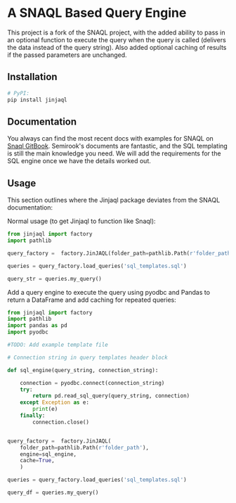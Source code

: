 # A SNAQL Based Query Engine

This project is a fork of the SNAQL project, with the added ability to pass in an optional function to 
execute the query when the query is called (delivers the data instead of the query string). Also added 
optional caching of results if the passed parameters are unchanged.

## Installation

```sh
# PyPI:
pip install jinjaql
``` 

## Documentation

You always can find the most recent docs with examples for SNAQL on [Snaql GitBook](https://semirook.gitbooks.io/snaql/content/).
Semirook's documents are fantastic, and the SQL templating is still the main knowledge you need.
We will add the requirements for the SQL engine once we have the details worked out.

## Usage

This section outlines where the Jinjaql package deviates from the SNAQL documentation:

Normal usage (to get Jinjaql to function like Snaql):
```python
from jinjaql import factory
import pathlib

query_factory =  factory.JinJAQL(folder_path=pathlib.Path(r'folder_path'))

queries = query_factory.load_queries('sql_templates.sql')

query_str = queries.my_query()

```

Add a query engine to execute the query using pyodbc and Pandas to return a DataFrame and 
add caching for repeated queries:



```python
from jinjaql import factory
import pathlib
import pandas as pd
import pyodbc

#TODO: Add example template file

# Connection string in query templates header block

def sql_engine(query_string, connection_string):

    connection = pyodbc.connect(connection_string)
    try:
        return pd.read_sql_query(query_string, connection)
    except Exception as e:
        print(e)
    finally:
        connection.close()


query_factory =  factory.JinJAQL(
    folder_path=pathlib.Path(r'folder_path'),
    engine=sql_engine,
    cache=True,
    )

queries = query_factory.load_queries('sql_templates.sql')

query_df = queries.my_query()

```